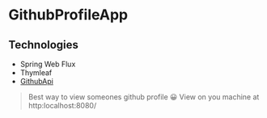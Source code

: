 # GithubProfileApp
## Technologies
  - Spring Web Flux
  - Thymleaf
  - [GithubApi](https://api.github.com/users)
>Best way to view someones github profile 😀
>View on you machine at http:localhost:8080/
